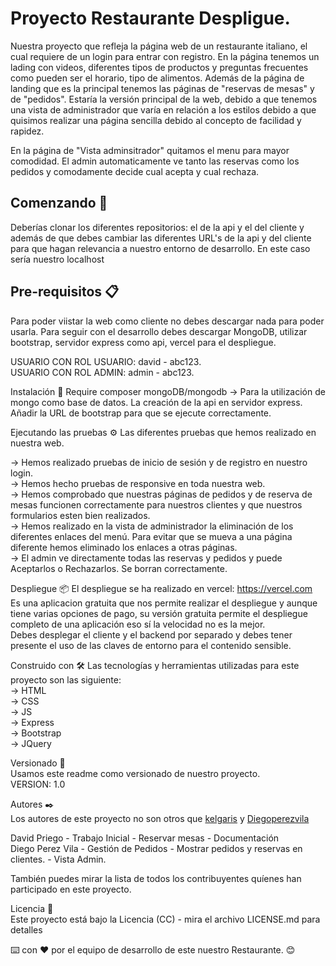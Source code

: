# Proyecto Restaurante Despligue.

Nuestra proyecto que refleja la página web de un restaurante italiano, el cual requiere de un login para entrar con registro. En la página tenemos un lading con videos,
diferentes tipos de productos y preguntas frecuentes como pueden ser el horario, tipo de alimentos. Además de la página de landing que es la principal tenemos las páginas de "reservas de mesas" y de 
"pedidos". Estaría la versión principal de la web, debido a que tenemos una vista de administrador que varía en relación a los estilos debido a que quisimos realizar una página sencilla debido al concepto de facilidad y rapidez.

En la página de "Vista adminsitrador" quitamos el menu para mayor comodidad. El admin automaticamente ve tanto las reservas como los pedidos y comodamente decide cual acepta y cual rechaza.


## Comenzando 🚀

Deberías clonar los diferentes repositorios: el de la api y el del cliente y además de que debes cambiar las diferentes URL's de la api y del cliente para que hagan relevancia a nuestro entorno de desarrollo.
En este caso sería nuestro localhost

## Pre-requisitos 📋

Para poder viistar la web como cliente no debes descargar nada para poder usarla.
Para seguir con el desarrollo debes descargar MongoDB, utilizar bootstrap, servidor express como api, vercel para el despliegue.
  
USUARIO CON ROL USUARIO: david - abc123.  
USUARIO CON ROL ADMIN: admin - abc123.

Instalación 🔧
Require composer mongoDB/mongodb -> Para la utilización de mongo como base de datos.
La creación de la api en servidor express.
Añadir la URL de bootstrap para que se ejecute correctamente.


Ejecutando las pruebas ⚙️
Las diferentes pruebas que hemos realizado en nuestra web.

-> Hemos realizado pruebas de inicio de sesión y de registro en nuestro login.  
-> Hemos hecho pruebas de responsive en toda nuestra web.  
-> Hemos comprobado que nuestras páginas de pedidos y de reserva de mesas funcionen correctamente para nuestros clientes y que nuestros formularios esten bien realizados.  
-> Hemos realizado en la vista de administrador la eliminación de los diferentes enlaces del menú. Para evitar que se mueva a una página diferente hemos eliminado los enlaces a otras páginas.  
-> El admin ve directamente todas las reservas y pedidos y puede Aceptarlos o Rechazarlos. Se borran correctamente.  

Despliegue 📦
El despliegue se ha realizado en vercel: https://vercel.com  
Es una aplicacion gratuita que nos permite realizar el despliegue y aunque tiene varias opciones de pago, su versión gratuita permite el despliegue completo de una aplicación eso sí la velocidad
no es la mejor.  
Debes desplegar el cliente y el backend por separado y debes tener presente el uso de las claves de entorno para el contenido sensible.

Construido con 🛠️
Las tecnologías y herramientas utilizadas para este proyecto son las siguiente:  
-> HTML  
-> CSS  
-> JS  
-> Express  
-> Bootstrap  
-> JQuery  

Versionado 📌  
Usamos este readme como versionado de nuestro proyecto.  
VERSION: 1.0  

Autores ✒️  
Los autores de este proyecto no son otros que [kelgaris](https://github.com/Kelgaris) y [Diegoperezvila](https://github.com/Diegoperezvila)

David Priego - Trabajo Inicial - Reservar mesas - Documentación  
Diego Perez Vila - Gestión de Pedidos - Mostrar pedidos y reservas en clientes. - Vista Admin.  

También puedes mirar la lista de todos los contribuyentes quíenes han participado en este proyecto.  

Licencia 📄  
Este proyecto está bajo la Licencia (CC) - mira el archivo LICENSE.md para detalles
  
⌨️ con ❤️ por el equipo de desarrollo de este nuestro Restaurante. 😊
